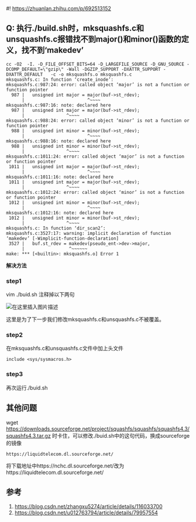 #! https://zhuanlan.zhihu.com/p/692513152
## Q: 执行./build.sh时，mksquashfs.c和unsquashfs.c报错找不到major()和minor()函数的定义，找不到‘makedev’

```shell
cc -O2  -I. -D_FILE_OFFSET_BITS=64 -D_LARGEFILE_SOURCE -D_GNU_SOURCE -DCOMP_DEFAULT=\"gzip\" -Wall -DGZIP_SUPPORT -DXATTR_SUPPORT -DXATTR_DEFAULT   -c -o mksquashfs.o mksquashfs.c
mksquashfs.c: In function ‘create_inode’:
mksquashfs.c:987:24: error: called object ‘major’ is not a function or function pointer
  987 |   unsigned int major = major(buf->st_rdev);
      |                        ^~~~~
mksquashfs.c:987:16: note: declared here
  987 |   unsigned int major = major(buf->st_rdev);
      |                ^~~~~
mksquashfs.c:988:24: error: called object ‘minor’ is not a function or function pointer
  988 |   unsigned int minor = minor(buf->st_rdev);
      |                        ^~~~~
mksquashfs.c:988:16: note: declared here
  988 |   unsigned int minor = minor(buf->st_rdev);
      |                ^~~~~
mksquashfs.c:1011:24: error: called object ‘major’ is not a function or function pointer
 1011 |   unsigned int major = major(buf->st_rdev);
      |                        ^~~~~
mksquashfs.c:1011:16: note: declared here
 1011 |   unsigned int major = major(buf->st_rdev);
      |                ^~~~~
mksquashfs.c:1012:24: error: called object ‘minor’ is not a function or function pointer
 1012 |   unsigned int minor = minor(buf->st_rdev);
      |                        ^~~~~
mksquashfs.c:1012:16: note: declared here
 1012 |   unsigned int minor = minor(buf->st_rdev);
      |                ^~~~~
mksquashfs.c: In function ‘dir_scan2’:
mksquashfs.c:3527:17: warning: implicit declaration of function ‘makedev’ [-Wimplicit-function-declaration]
 3527 |   buf.st_rdev = makedev(pseudo_ent->dev->major,
      |                 ^~~~~~~
make: *** [<builtin>: mksquashfs.o] Error 1

```

**解决方法**

### step1
vim ./buid.sh
注释掉以下两句

![在这里插入图片描述](https://img-blog.csdnimg.cn/direct/cdf07d987d87424eabc52c07b5327fe0.png)

这里是为了下一步我们修改mksquashfs.c和unsquashfs.c不被覆盖。

### step2
在mksquashfs.c和unsquashfs.c文件中加上头文件
```
include <sys/sysmacros.h>

```
### step3 
再次运行./buid.sh

## 其他问题
wget https://downloads.sourceforge.net/project/squashfs/squashfs/squashfs4.3/squashfs4.3.tar.gz
时卡住，可以修改./buid.sh中的这句代码，换成sourceforge的镜像

```
https://liquidtelecom.dl.sourceforge.net/
```
将下载地址中https://nchc.dl.sourceforge.net/改为https://liquidtelecom.dl.sourceforge.net/

## 参考
1. https://blog.csdn.net/zhangxu5274/article/details/116033700
2. https://blog.csdn.net/u012763794/article/details/79957554